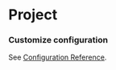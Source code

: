 # Project

### Customize configuration

See [Configuration Reference](https://cli.vuejs.org/config/).